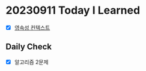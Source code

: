 # 20230911 Today I Learned
- [X] [영속성 컨텍스트](../../JPA/persistence_context.md)

## Daily Check
- [X] 알고리즘 2문제
